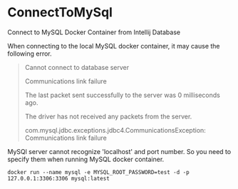 # ConnectToMySql
Connect to MySQL Docker Container from Intellij Database

When connecting to the local MySQL docker container, it may cause the following error.

>Cannot connect to database server
>
>Communications link failure
>
>The last packet sent successfully to the server was 0 milliseconds ago. 
>
>The driver has not received any packets from the server.
>
>com.mysql.jdbc.exceptions.jdbc4.CommunicationsException: Communications link failure

MySQl server cannot recognize 'localhost' and port number. So you need to specify them when running MySQL docker container. 

```
docker run --name mysql -e MYSQL_ROOT_PASSWORD=test -d -p 127.0.0.1:3306:3306 mysql:latest
```


